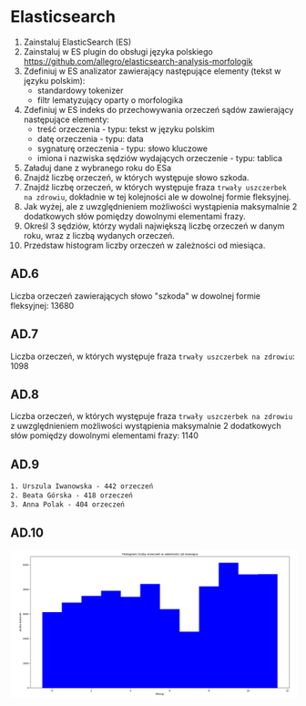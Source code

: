 # Elasticsearch

1. Zainstaluj ElasticSearch (ES)
1. Zainstaluj w ES plugin do obsługi języka polskiego https://github.com/allegro/elasticsearch-analysis-morfologik
1. Zdefiniuj w ES analizator zawierający następujące elementy (tekst w języku polskim):
    - standardowy tokenizer
    - filtr lematyzujący oparty o morfologika
1. Zdefiniuj w ES indeks do przechowywania orzeczeń sądów zawierający następujące elementy:
    - treść orzeczenia - typu: tekst w języku polskim
    - datę orzeczenia - typu: data
    - sygnaturę orzeczenia - typu: słowo kluczowe
    - imiona i nazwiska sędziów wydających orzeczenie - typu: tablica
1. Załaduj dane z wybranego roku do ESa
1. Znajdź liczbę orzeczeń, w których występuje słowo szkoda.
1. Znajdź liczbę orzeczeń, w których występuje fraza `trwały uszczerbek na zdrowiu`, dokładnie w tej kolejności ale w dowolnej formie fleksyjnej.
1. Jak wyżej, ale z uwzględnieniem możliwości wystąpienia maksymalnie 2 dodatkowych słów pomiędzy dowolnymi elementami frazy.
1. Określ 3 sędziów, którzy wydali największą liczbę orzeczeń w danym roku, wraz z liczbą wydanych orzeczeń.
1. Przedstaw histogram liczby orzeczeń w zależności od miesiąca.

## AD.6

Liczba orzeczeń zawierających słowo "szkoda" w dowolnej formie fleksyjnej: 13680

## AD.7

Liczba orzeczeń, w których występuje fraza `trwały uszczerbek na zdrowiu`: 1098

## AD.8

Liczba orzeczeń, w których występuje fraza `trwały uszczerbek na zdrowiu` z uwzględnieniem możliwości wystąpienia maksymalnie 2 dodatkowych słów pomiędzy dowolnymi elementami frazy: 1140

## AD.9

    1. Urszula Iwanowska - 442 orzeczeń
    2. Beata Górska - 418 orzeczeń
    3. Anna Polak - 404 orzeczeń

## AD.10

![alt text](assets/judgments_per_month_2013.PNG)
